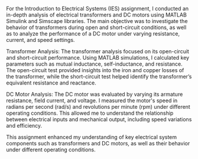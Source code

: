 For the Introduction to Electrical Systems (IES) assignment, I conducted an in-depth analysis of electrical transformers and DC motors using MATLAB Simulink and Simscape libraries. The main objective was to investigate the behavior of transformers during open and short-circuit conditions, as well as to analyze the performance of a DC motor under varying resistance, current, and speed settings.

Transformer Analysis: The transformer analysis focused on its open-circuit and short-circuit performance. Using MATLAB simulations, I calculated key parameters such as mutual inductance, self-inductance, and resistance. The open-circuit test provided insights into the iron and copper losses of the transformer, while the short-circuit test helped identify the transformer’s equivalent resistance and reactance.

DC Motor Analysis: The DC motor was evaluated by varying its armature resistance, field current, and voltage. I measured the motor's speed in radians per second (rad/s) and revolutions per minute (rpm) under different operating conditions. This allowed me to understand the relationship between electrical inputs and mechanical output, including speed variations and efficiency.

This assignment enhanced my understanding of key electrical system components such as transformers and DC motors, as well as their behavior under different operating conditions.

